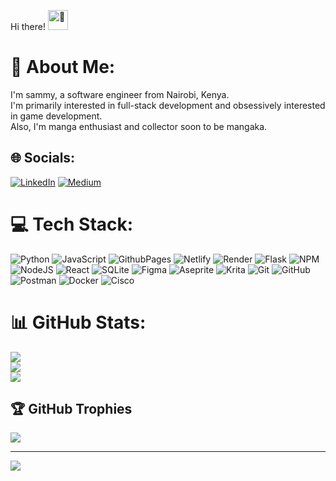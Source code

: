 Hi there! <picture>
  <source srcset="https://fonts.gstatic.com/s/e/notoemoji/latest/1fae3/512.webp" type="image/webp">
  <img src="https://fonts.gstatic.com/s/e/notoemoji/latest/1fae3/512.gif" alt="🫣" width="32" height="32">
</picture>

# 💫 About Me:
I'm sammy, a software engineer from Nairobi, Kenya.<br>I'm primarily interested in full-stack development and obsessively interested in game development.<br>Also, I'm manga enthusiast and collector soon to be mangaka.<br>


## 🌐 Socials:
[![LinkedIn](https://img.shields.io/badge/LinkedIn-%230077B5.svg?logo=linkedin&logoColor=white)](www.linkedin.com/in/sammy-mwaura-3620b625a) [![Medium](https://img.shields.io/badge/Medium-12100E?logo=medium&logoColor=white)](https://medium.com/@Mwaurasammy) 

# 💻 Tech Stack:
![Python](https://img.shields.io/badge/python-3670A0?style=for-the-badge&logo=python&logoColor=ffdd54) ![JavaScript](https://img.shields.io/badge/javascript-%23323330.svg?style=for-the-badge&logo=javascript&logoColor=%23F7DF1E) ![GithubPages](https://img.shields.io/badge/github%20pages-121013?style=for-the-badge&logo=github&logoColor=white) ![Netlify](https://img.shields.io/badge/netlify-%23000000.svg?style=for-the-badge&logo=netlify&logoColor=#00C7B7) ![Render](https://img.shields.io/badge/Render-%46E3B7.svg?style=for-the-badge&logo=render&logoColor=white) ![Flask](https://img.shields.io/badge/flask-%23000.svg?style=for-the-badge&logo=flask&logoColor=white) ![NPM](https://img.shields.io/badge/NPM-%23CB3837.svg?style=for-the-badge&logo=npm&logoColor=white) ![NodeJS](https://img.shields.io/badge/node.js-6DA55F?style=for-the-badge&logo=node.js&logoColor=white) ![React](https://img.shields.io/badge/react-%2320232a.svg?style=for-the-badge&logo=react&logoColor=%2361DAFB) ![SQLite](https://img.shields.io/badge/sqlite-%2307405e.svg?style=for-the-badge&logo=sqlite&logoColor=white) ![Figma](https://img.shields.io/badge/figma-%23F24E1E.svg?style=for-the-badge&logo=figma&logoColor=white) ![Aseprite](https://img.shields.io/badge/Aseprite-FFFFFF?style=for-the-badge&logo=Aseprite&logoColor=#7D929E) ![Krita](https://img.shields.io/badge/Krita-203759?style=for-the-badge&logo=krita&logoColor=EEF37B) ![Git](https://img.shields.io/badge/git-%23F05033.svg?style=for-the-badge&logo=git&logoColor=white) ![GitHub](https://img.shields.io/badge/github-%23121011.svg?style=for-the-badge&logo=github&logoColor=white) ![Postman](https://img.shields.io/badge/Postman-FF6C37?style=for-the-badge&logo=postman&logoColor=white) ![Docker](https://img.shields.io/badge/docker-%230db7ed.svg?style=for-the-badge&logo=docker&logoColor=white) ![Cisco](https://img.shields.io/badge/cisco-%23049fd9.svg?style=for-the-badge&logo=cisco&logoColor=black)
# 📊 GitHub Stats:
![](https://github-readme-stats.vercel.app/api?username=Mwaurasammy&theme=dark&hide_border=false&include_all_commits=true&count_private=false)<br/>
![](https://github-readme-streak-stats.herokuapp.com/?user=Mwaurasammy&theme=dark&hide_border=false)<br/>
![](https://github-readme-stats.vercel.app/api/top-langs/?username=Mwaurasammy&theme=dark&hide_border=false&include_all_commits=true&count_private=false&layout=compact)

## 🏆 GitHub Trophies
![](https://github-profile-trophy.vercel.app/?username=Mwaurasammy&theme=radical&no-frame=false&no-bg=true&margin-w=4)

---
[![](https://visitcount.itsvg.in/api?id=Mwaurasammy&icon=0&color=0)](https://visitcount.itsvg.in)

<!-- Proudly created with GPRM ( https://gprm.itsvg.in ) -->
